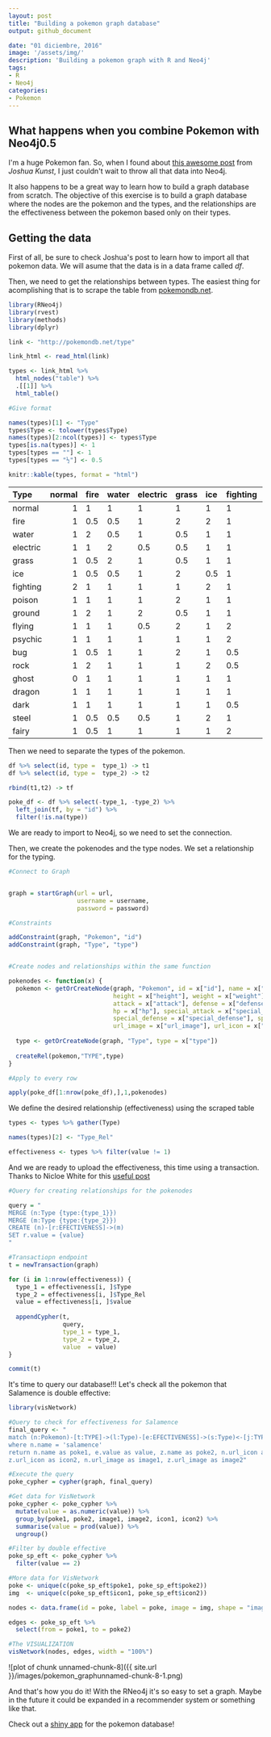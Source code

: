 ```yaml
---
layout: post
title: "Building a pokemon graph database"
output: github_document

date: "01 diciembre, 2016"
image: '/assets/img/'
description: 'Building a pokemon graph with R and Neo4j'
tags:
- R 
- Neo4j 
categories:
- Pokemon
---
```




## What happens when you combine Pokemon with Neo4j0.5

I'm a huge Pokemon fan. So, when I found about [this awesome post](http://jkunst.com/r/pokemon-visualize-em-all/) from *Joshua Kunst*, I just couldn't wait to throw all that data into Neo4j.

It also happens to be a great way to learn how to build a graph database from scratch. The objective of this exercise is to build a graph database where the nodes are the pokemon and the types, and the relationships are the effectiveness between the pokemon based only on their types.


## Getting the data

First of all, be sure to check Joshua's post to learn how to import all that pokemon data. We will asume that the data is in a data frame called *df*.

Then, we need to get the relationships between types. The easiest thing for acomplishing that is to scrape the table from [pokemondb.net](http://pokemondb.net/type).


```r
library(RNeo4j)
library(rvest)
library(methods)
library(dplyr)

link <- "http://pokemondb.net/type"

link_html <- read_html(link)

types <- link_html %>%
  html_nodes("table") %>%
  .[[1]] %>%
  html_table()

#Give format

names(types)[1] <- "Type"
types$Type <- tolower(types$Type)
names(types)[2:ncol(types)] <- types$Type
types[is.na(types)] <- 1
types[types == ""] <- 1
types[types == "½"] <- 0.5

knitr::kable(types, format = "html")
```

<table>
 <thead>
  <tr>
   <th style="text-align:left;"> Type </th>
   <th style="text-align:right;"> normal </th>
   <th style="text-align:left;"> fire </th>
   <th style="text-align:left;"> water </th>
   <th style="text-align:left;"> electric </th>
   <th style="text-align:left;"> grass </th>
   <th style="text-align:left;"> ice </th>
   <th style="text-align:left;"> fighting </th>
   <th style="text-align:left;"> poison </th>
   <th style="text-align:left;"> ground </th>
   <th style="text-align:left;"> flying </th>
   <th style="text-align:left;"> psychic </th>
   <th style="text-align:left;"> bug </th>
   <th style="text-align:left;"> rock </th>
   <th style="text-align:left;"> ghost </th>
   <th style="text-align:left;"> dragon </th>
   <th style="text-align:left;"> dark </th>
   <th style="text-align:left;"> steel </th>
   <th style="text-align:left;"> fairy </th>
  </tr>
 </thead>
<tbody>
  <tr>
   <td style="text-align:left;"> normal </td>
   <td style="text-align:right;"> 1 </td>
   <td style="text-align:left;"> 1 </td>
   <td style="text-align:left;"> 1 </td>
   <td style="text-align:left;"> 1 </td>
   <td style="text-align:left;"> 1 </td>
   <td style="text-align:left;"> 1 </td>
   <td style="text-align:left;"> 1 </td>
   <td style="text-align:left;"> 1 </td>
   <td style="text-align:left;"> 1 </td>
   <td style="text-align:left;"> 1 </td>
   <td style="text-align:left;"> 1 </td>
   <td style="text-align:left;"> 1 </td>
   <td style="text-align:left;"> 0.5 </td>
   <td style="text-align:left;"> 0 </td>
   <td style="text-align:left;"> 1 </td>
   <td style="text-align:left;"> 1 </td>
   <td style="text-align:left;"> 0.5 </td>
   <td style="text-align:left;"> 1 </td>
  </tr>
  <tr>
   <td style="text-align:left;"> fire </td>
   <td style="text-align:right;"> 1 </td>
   <td style="text-align:left;"> 0.5 </td>
   <td style="text-align:left;"> 0.5 </td>
   <td style="text-align:left;"> 1 </td>
   <td style="text-align:left;"> 2 </td>
   <td style="text-align:left;"> 2 </td>
   <td style="text-align:left;"> 1 </td>
   <td style="text-align:left;"> 1 </td>
   <td style="text-align:left;"> 1 </td>
   <td style="text-align:left;"> 1 </td>
   <td style="text-align:left;"> 1 </td>
   <td style="text-align:left;"> 2 </td>
   <td style="text-align:left;"> 0.5 </td>
   <td style="text-align:left;"> 1 </td>
   <td style="text-align:left;"> 0.5 </td>
   <td style="text-align:left;"> 1 </td>
   <td style="text-align:left;"> 2 </td>
   <td style="text-align:left;"> 1 </td>
  </tr>
  <tr>
   <td style="text-align:left;"> water </td>
   <td style="text-align:right;"> 1 </td>
   <td style="text-align:left;"> 2 </td>
   <td style="text-align:left;"> 0.5 </td>
   <td style="text-align:left;"> 1 </td>
   <td style="text-align:left;"> 0.5 </td>
   <td style="text-align:left;"> 1 </td>
   <td style="text-align:left;"> 1 </td>
   <td style="text-align:left;"> 1 </td>
   <td style="text-align:left;"> 2 </td>
   <td style="text-align:left;"> 1 </td>
   <td style="text-align:left;"> 1 </td>
   <td style="text-align:left;"> 1 </td>
   <td style="text-align:left;"> 2 </td>
   <td style="text-align:left;"> 1 </td>
   <td style="text-align:left;"> 0.5 </td>
   <td style="text-align:left;"> 1 </td>
   <td style="text-align:left;"> 1 </td>
   <td style="text-align:left;"> 1 </td>
  </tr>
  <tr>
   <td style="text-align:left;"> electric </td>
   <td style="text-align:right;"> 1 </td>
   <td style="text-align:left;"> 1 </td>
   <td style="text-align:left;"> 2 </td>
   <td style="text-align:left;"> 0.5 </td>
   <td style="text-align:left;"> 0.5 </td>
   <td style="text-align:left;"> 1 </td>
   <td style="text-align:left;"> 1 </td>
   <td style="text-align:left;"> 1 </td>
   <td style="text-align:left;"> 0 </td>
   <td style="text-align:left;"> 2 </td>
   <td style="text-align:left;"> 1 </td>
   <td style="text-align:left;"> 1 </td>
   <td style="text-align:left;"> 1 </td>
   <td style="text-align:left;"> 1 </td>
   <td style="text-align:left;"> 0.5 </td>
   <td style="text-align:left;"> 1 </td>
   <td style="text-align:left;"> 1 </td>
   <td style="text-align:left;"> 1 </td>
  </tr>
  <tr>
   <td style="text-align:left;"> grass </td>
   <td style="text-align:right;"> 1 </td>
   <td style="text-align:left;"> 0.5 </td>
   <td style="text-align:left;"> 2 </td>
   <td style="text-align:left;"> 1 </td>
   <td style="text-align:left;"> 0.5 </td>
   <td style="text-align:left;"> 1 </td>
   <td style="text-align:left;"> 1 </td>
   <td style="text-align:left;"> 0.5 </td>
   <td style="text-align:left;"> 2 </td>
   <td style="text-align:left;"> 0.5 </td>
   <td style="text-align:left;"> 1 </td>
   <td style="text-align:left;"> 0.5 </td>
   <td style="text-align:left;"> 2 </td>
   <td style="text-align:left;"> 1 </td>
   <td style="text-align:left;"> 0.5 </td>
   <td style="text-align:left;"> 1 </td>
   <td style="text-align:left;"> 0.5 </td>
   <td style="text-align:left;"> 1 </td>
  </tr>
  <tr>
   <td style="text-align:left;"> ice </td>
   <td style="text-align:right;"> 1 </td>
   <td style="text-align:left;"> 0.5 </td>
   <td style="text-align:left;"> 0.5 </td>
   <td style="text-align:left;"> 1 </td>
   <td style="text-align:left;"> 2 </td>
   <td style="text-align:left;"> 0.5 </td>
   <td style="text-align:left;"> 1 </td>
   <td style="text-align:left;"> 1 </td>
   <td style="text-align:left;"> 2 </td>
   <td style="text-align:left;"> 2 </td>
   <td style="text-align:left;"> 1 </td>
   <td style="text-align:left;"> 1 </td>
   <td style="text-align:left;"> 1 </td>
   <td style="text-align:left;"> 1 </td>
   <td style="text-align:left;"> 2 </td>
   <td style="text-align:left;"> 1 </td>
   <td style="text-align:left;"> 0.5 </td>
   <td style="text-align:left;"> 1 </td>
  </tr>
  <tr>
   <td style="text-align:left;"> fighting </td>
   <td style="text-align:right;"> 2 </td>
   <td style="text-align:left;"> 1 </td>
   <td style="text-align:left;"> 1 </td>
   <td style="text-align:left;"> 1 </td>
   <td style="text-align:left;"> 1 </td>
   <td style="text-align:left;"> 2 </td>
   <td style="text-align:left;"> 1 </td>
   <td style="text-align:left;"> 0.5 </td>
   <td style="text-align:left;"> 1 </td>
   <td style="text-align:left;"> 0.5 </td>
   <td style="text-align:left;"> 0.5 </td>
   <td style="text-align:left;"> 0.5 </td>
   <td style="text-align:left;"> 2 </td>
   <td style="text-align:left;"> 0 </td>
   <td style="text-align:left;"> 1 </td>
   <td style="text-align:left;"> 2 </td>
   <td style="text-align:left;"> 2 </td>
   <td style="text-align:left;"> 0.5 </td>
  </tr>
  <tr>
   <td style="text-align:left;"> poison </td>
   <td style="text-align:right;"> 1 </td>
   <td style="text-align:left;"> 1 </td>
   <td style="text-align:left;"> 1 </td>
   <td style="text-align:left;"> 1 </td>
   <td style="text-align:left;"> 2 </td>
   <td style="text-align:left;"> 1 </td>
   <td style="text-align:left;"> 1 </td>
   <td style="text-align:left;"> 0.5 </td>
   <td style="text-align:left;"> 0.5 </td>
   <td style="text-align:left;"> 1 </td>
   <td style="text-align:left;"> 1 </td>
   <td style="text-align:left;"> 1 </td>
   <td style="text-align:left;"> 0.5 </td>
   <td style="text-align:left;"> 0.5 </td>
   <td style="text-align:left;"> 1 </td>
   <td style="text-align:left;"> 1 </td>
   <td style="text-align:left;"> 0 </td>
   <td style="text-align:left;"> 2 </td>
  </tr>
  <tr>
   <td style="text-align:left;"> ground </td>
   <td style="text-align:right;"> 1 </td>
   <td style="text-align:left;"> 2 </td>
   <td style="text-align:left;"> 1 </td>
   <td style="text-align:left;"> 2 </td>
   <td style="text-align:left;"> 0.5 </td>
   <td style="text-align:left;"> 1 </td>
   <td style="text-align:left;"> 1 </td>
   <td style="text-align:left;"> 2 </td>
   <td style="text-align:left;"> 1 </td>
   <td style="text-align:left;"> 0 </td>
   <td style="text-align:left;"> 1 </td>
   <td style="text-align:left;"> 0.5 </td>
   <td style="text-align:left;"> 2 </td>
   <td style="text-align:left;"> 1 </td>
   <td style="text-align:left;"> 1 </td>
   <td style="text-align:left;"> 1 </td>
   <td style="text-align:left;"> 2 </td>
   <td style="text-align:left;"> 1 </td>
  </tr>
  <tr>
   <td style="text-align:left;"> flying </td>
   <td style="text-align:right;"> 1 </td>
   <td style="text-align:left;"> 1 </td>
   <td style="text-align:left;"> 1 </td>
   <td style="text-align:left;"> 0.5 </td>
   <td style="text-align:left;"> 2 </td>
   <td style="text-align:left;"> 1 </td>
   <td style="text-align:left;"> 2 </td>
   <td style="text-align:left;"> 1 </td>
   <td style="text-align:left;"> 1 </td>
   <td style="text-align:left;"> 1 </td>
   <td style="text-align:left;"> 1 </td>
   <td style="text-align:left;"> 2 </td>
   <td style="text-align:left;"> 0.5 </td>
   <td style="text-align:left;"> 1 </td>
   <td style="text-align:left;"> 1 </td>
   <td style="text-align:left;"> 1 </td>
   <td style="text-align:left;"> 0.5 </td>
   <td style="text-align:left;"> 1 </td>
  </tr>
  <tr>
   <td style="text-align:left;"> psychic </td>
   <td style="text-align:right;"> 1 </td>
   <td style="text-align:left;"> 1 </td>
   <td style="text-align:left;"> 1 </td>
   <td style="text-align:left;"> 1 </td>
   <td style="text-align:left;"> 1 </td>
   <td style="text-align:left;"> 1 </td>
   <td style="text-align:left;"> 2 </td>
   <td style="text-align:left;"> 2 </td>
   <td style="text-align:left;"> 1 </td>
   <td style="text-align:left;"> 1 </td>
   <td style="text-align:left;"> 0.5 </td>
   <td style="text-align:left;"> 1 </td>
   <td style="text-align:left;"> 1 </td>
   <td style="text-align:left;"> 1 </td>
   <td style="text-align:left;"> 1 </td>
   <td style="text-align:left;"> 0 </td>
   <td style="text-align:left;"> 0.5 </td>
   <td style="text-align:left;"> 1 </td>
  </tr>
  <tr>
   <td style="text-align:left;"> bug </td>
   <td style="text-align:right;"> 1 </td>
   <td style="text-align:left;"> 0.5 </td>
   <td style="text-align:left;"> 1 </td>
   <td style="text-align:left;"> 1 </td>
   <td style="text-align:left;"> 2 </td>
   <td style="text-align:left;"> 1 </td>
   <td style="text-align:left;"> 0.5 </td>
   <td style="text-align:left;"> 0.5 </td>
   <td style="text-align:left;"> 1 </td>
   <td style="text-align:left;"> 0.5 </td>
   <td style="text-align:left;"> 2 </td>
   <td style="text-align:left;"> 1 </td>
   <td style="text-align:left;"> 1 </td>
   <td style="text-align:left;"> 0.5 </td>
   <td style="text-align:left;"> 1 </td>
   <td style="text-align:left;"> 2 </td>
   <td style="text-align:left;"> 0.5 </td>
   <td style="text-align:left;"> 0.5 </td>
  </tr>
  <tr>
   <td style="text-align:left;"> rock </td>
   <td style="text-align:right;"> 1 </td>
   <td style="text-align:left;"> 2 </td>
   <td style="text-align:left;"> 1 </td>
   <td style="text-align:left;"> 1 </td>
   <td style="text-align:left;"> 1 </td>
   <td style="text-align:left;"> 2 </td>
   <td style="text-align:left;"> 0.5 </td>
   <td style="text-align:left;"> 1 </td>
   <td style="text-align:left;"> 0.5 </td>
   <td style="text-align:left;"> 2 </td>
   <td style="text-align:left;"> 1 </td>
   <td style="text-align:left;"> 2 </td>
   <td style="text-align:left;"> 1 </td>
   <td style="text-align:left;"> 1 </td>
   <td style="text-align:left;"> 1 </td>
   <td style="text-align:left;"> 1 </td>
   <td style="text-align:left;"> 0.5 </td>
   <td style="text-align:left;"> 1 </td>
  </tr>
  <tr>
   <td style="text-align:left;"> ghost </td>
   <td style="text-align:right;"> 0 </td>
   <td style="text-align:left;"> 1 </td>
   <td style="text-align:left;"> 1 </td>
   <td style="text-align:left;"> 1 </td>
   <td style="text-align:left;"> 1 </td>
   <td style="text-align:left;"> 1 </td>
   <td style="text-align:left;"> 1 </td>
   <td style="text-align:left;"> 1 </td>
   <td style="text-align:left;"> 1 </td>
   <td style="text-align:left;"> 1 </td>
   <td style="text-align:left;"> 2 </td>
   <td style="text-align:left;"> 1 </td>
   <td style="text-align:left;"> 1 </td>
   <td style="text-align:left;"> 2 </td>
   <td style="text-align:left;"> 1 </td>
   <td style="text-align:left;"> 0.5 </td>
   <td style="text-align:left;"> 1 </td>
   <td style="text-align:left;"> 1 </td>
  </tr>
  <tr>
   <td style="text-align:left;"> dragon </td>
   <td style="text-align:right;"> 1 </td>
   <td style="text-align:left;"> 1 </td>
   <td style="text-align:left;"> 1 </td>
   <td style="text-align:left;"> 1 </td>
   <td style="text-align:left;"> 1 </td>
   <td style="text-align:left;"> 1 </td>
   <td style="text-align:left;"> 1 </td>
   <td style="text-align:left;"> 1 </td>
   <td style="text-align:left;"> 1 </td>
   <td style="text-align:left;"> 1 </td>
   <td style="text-align:left;"> 1 </td>
   <td style="text-align:left;"> 1 </td>
   <td style="text-align:left;"> 1 </td>
   <td style="text-align:left;"> 1 </td>
   <td style="text-align:left;"> 2 </td>
   <td style="text-align:left;"> 1 </td>
   <td style="text-align:left;"> 0.5 </td>
   <td style="text-align:left;"> 0 </td>
  </tr>
  <tr>
   <td style="text-align:left;"> dark </td>
   <td style="text-align:right;"> 1 </td>
   <td style="text-align:left;"> 1 </td>
   <td style="text-align:left;"> 1 </td>
   <td style="text-align:left;"> 1 </td>
   <td style="text-align:left;"> 1 </td>
   <td style="text-align:left;"> 1 </td>
   <td style="text-align:left;"> 0.5 </td>
   <td style="text-align:left;"> 1 </td>
   <td style="text-align:left;"> 1 </td>
   <td style="text-align:left;"> 1 </td>
   <td style="text-align:left;"> 2 </td>
   <td style="text-align:left;"> 1 </td>
   <td style="text-align:left;"> 1 </td>
   <td style="text-align:left;"> 2 </td>
   <td style="text-align:left;"> 1 </td>
   <td style="text-align:left;"> 0.5 </td>
   <td style="text-align:left;"> 1 </td>
   <td style="text-align:left;"> 0.5 </td>
  </tr>
  <tr>
   <td style="text-align:left;"> steel </td>
   <td style="text-align:right;"> 1 </td>
   <td style="text-align:left;"> 0.5 </td>
   <td style="text-align:left;"> 0.5 </td>
   <td style="text-align:left;"> 0.5 </td>
   <td style="text-align:left;"> 1 </td>
   <td style="text-align:left;"> 2 </td>
   <td style="text-align:left;"> 1 </td>
   <td style="text-align:left;"> 1 </td>
   <td style="text-align:left;"> 1 </td>
   <td style="text-align:left;"> 1 </td>
   <td style="text-align:left;"> 1 </td>
   <td style="text-align:left;"> 1 </td>
   <td style="text-align:left;"> 2 </td>
   <td style="text-align:left;"> 1 </td>
   <td style="text-align:left;"> 1 </td>
   <td style="text-align:left;"> 1 </td>
   <td style="text-align:left;"> 0.5 </td>
   <td style="text-align:left;"> 2 </td>
  </tr>
  <tr>
   <td style="text-align:left;"> fairy </td>
   <td style="text-align:right;"> 1 </td>
   <td style="text-align:left;"> 0.5 </td>
   <td style="text-align:left;"> 1 </td>
   <td style="text-align:left;"> 1 </td>
   <td style="text-align:left;"> 1 </td>
   <td style="text-align:left;"> 1 </td>
   <td style="text-align:left;"> 2 </td>
   <td style="text-align:left;"> 0.5 </td>
   <td style="text-align:left;"> 1 </td>
   <td style="text-align:left;"> 1 </td>
   <td style="text-align:left;"> 1 </td>
   <td style="text-align:left;"> 1 </td>
   <td style="text-align:left;"> 1 </td>
   <td style="text-align:left;"> 1 </td>
   <td style="text-align:left;"> 2 </td>
   <td style="text-align:left;"> 2 </td>
   <td style="text-align:left;"> 0.5 </td>
   <td style="text-align:left;"> 1 </td>
  </tr>
</tbody>
</table>

Then we need to separate the types of the pokemon.


```r
df %>% select(id, type =  type_1) -> t1
df %>% select(id, type =  type_2) -> t2

rbind(t1,t2) -> tf

poke_df <- df %>% select(-type_1, -type_2) %>% 
  left_join(tf, by = "id") %>% 
  filter(!is.na(type))
```
We are ready to import to Neo4j, so we need to set the connection.




Then, we create the pokenodes and the type nodes. We set a relationship for the typing.



```r
#Connect to Graph


graph = startGraph(url = url,
                   username = username,
                   password = password)

#Constraints

addConstraint(graph, "Pokemon", "id")
addConstraint(graph, "Type", "type")


#Create nodes and relationships within the same function

pokenodes <- function(x) {
  pokemon <- getOrCreateNode(graph, "Pokemon", id = x["id"], name = x["pokemon"],
                             height = x["height"], weight = x["weight"],
                             attack = x["attack"], defense = x["defense"],
                             hp = x["hp"], special_attack = x["special_attack"],
                             special_defense = x["special_defense"], speed = x["speed"],
                             url_image = x["url_image"], url_icon = x["url_icon"])
  
  type <- getOrCreateNode(graph, "Type", type = x["type"])
  
  createRel(pokemon,"TYPE",type)
}

#Apply to every row

apply(poke_df[1:nrow(poke_df),],1,pokenodes)
```

We define the desired relationship (effectiveness) using the scraped table



```r
types <- types %>% gather(Type)

names(types)[2] <- "Type_Rel"

effectiveness <- types %>% filter(value != 1)
```

And we are ready to upload the effectiveness, this time using a transaction. Thanks to Nicloe White for this [useful post](https://nicolewhite.github.io/2014/09/30/upload-last-fm-rneo4j-transaction.html)


```r
#Query for creating relationships for the pokenodes

query = "
MERGE (n:Type {type:{type_1}})
MERGE (m:Type {type:{type_2}})
CREATE (n)-[r:EFECTIVENESS]->(m)
SET r.value = {value}
"

#Transactiopn endpoint
t = newTransaction(graph)

for (i in 1:nrow(effectiveness)) {
  type_1 = effectiveness[i, ]$Type
  type_2 = effectiveness[i, ]$Type_Rel
  value = effectiveness[i, ]$value
  
  appendCypher(t, 
               query, 
               type_1 = type_1, 
               type_2 = type_2, 
               value  = value)
}

commit(t)
```

It's time to query our database!!! Let's check all the pokemon that Salamence is double effective:




```r
library(visNetwork)

#Query to check for effectiveness for Salamence
final_query <- "
match (n:Pokemon)-[t:TYPE]->(l:Type)-[e:EFECTIVENESS]->(s:Type)<-[j:TYPE]-(z:Pokemon) 
where n.name = 'salamence' 
return n.name as poke1, e.value as value, z.name as poke2, n.url_icon as icon1,
z.url_icon as icon2, n.url_image as image1, z.url_image as image2"

#Execute the query
poke_cypher = cypher(graph, final_query)

#Get data for VisNetwork
poke_cypher <- poke_cypher %>%
  mutate(value = as.numeric(value)) %>%
  group_by(poke1, poke2, image1, image2, icon1, icon2) %>%
  summarise(value = prod(value)) %>%
  ungroup()

#Filter by double effective
poke_sp_eft <- poke_cypher %>%
  filter(value == 2)

#More data for VisNetwork
poke <- unique(c(poke_sp_eft$poke1, poke_sp_eft$poke2))
img  <- unique(c(poke_sp_eft$icon1, poke_sp_eft$icon2))

nodes <- data.frame(id = poke, label = poke, image = img, shape = "image")

edges <- poke_sp_eft %>%
  select(from = poke1, to = poke2)

#The VISUALIZATION
visNetwork(nodes, edges, width = "100%")
```

![plot of chunk unnamed-chunk-8]({{ site.url }}/images/pokemon_graphunnamed-chunk-8-1.png)

And that's how you do it! With the RNeo4j it's so easy to set a graph. Maybe in the future it could be expanded in a recommender system or something like that.

Check out a [shiny app](https://jean-arreola.shinyapps.io/Pokemon_Effectiveness/) for the pokemon database! 


